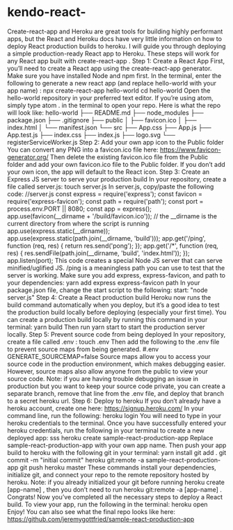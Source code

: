 # kendo-react-

Create-react-app and Heroku are great tools for building highly performant apps, but the React and Heroku docs have very little information on how to deploy React production builds to heroku. I will guide you through deploying a simple production-ready React app to Heroku. These steps will work for any React app built with create-react-app .
Step 1: Create a React App
First, you’ll need to create a React app using the create-react-app generator. Make sure you have installed Node and npm first.
In the terminal, enter the following to generate a new react app (and replace hello-world with your app name) :
npx create-react-app hello-world 
cd hello-world 
Open the hello-world repository in your preferred text editor. If you’re using atom, simply type atom . in the terminal to open your repo. Here is what the repo will look like:
hello-world
├── README.md
├── node_modules
├── package.json
├── .gitignore
├── public
│   ├── favicon.ico
│   ├── index.html
│   └── manifest.json
└── src
    ├── App.css
    ├── App.js
    ├── App.test.js
    ├── index.css
    ├── index.js
    ├── logo.svg
    └── registerServiceWorker.js
Step 2: Add your own app icon to the Public folder
You can convert any PNG into a favicon.ico file here: https://www.favicon-generator.org/
Then delete the existing favicon.ico file from the Public folder and add your own favicon.ico file to the Public folder. If you don’t add your own icon, the app will default to the React icon.
Step 3: Create an Express JS server to serve your production build
In your repository, create a file called server.js:
touch server.js
In server.js, copy/paste the following code:
//server.js
const express = require('express');
const favicon = require('express-favicon');
const path = require('path');
const port = process.env.PORT || 8080;
const app = express();
app.use(favicon(__dirname + '/build/favicon.ico'));
// the __dirname is the current directory from where the script is running
app.use(express.static(__dirname));
app.use(express.static(path.join(__dirname, 'build')));
app.get('/ping', function (req, res) {
 return res.send('pong');
});
app.get('/*', function (req, res) {
  res.sendFile(path.join(__dirname, 'build', 'index.html'));
});
app.listen(port);
This code creates a special Node JS server that can serve minified/uglified JS. /ping is a meaningless path you can use to test that the server is working.
Make sure you add express, express-favicon, and path to your dependencies:
yarn add express express-favicon path 
In your package.json file, change the start script to the following:
start: "node server.js"
Step 4: Create a React production build
Heroku now runs the build command automatically when you deploy, but it’s a good idea to test the production build locally before deploying (especially your first time).
You can create a production build locally by running this command in your terminal:
yarn build
Then run yarn start to start the production server locally.
Step 5: Prevent source code from being deployed
In your repository, create a file called .env :
touch .env
Then add the following to the .env file to prevent source maps from being generated.
#.env
GENERATE_SOURCEMAP=false
Source maps allow you to access your source code in the production environment, which makes debugging easier. However, source maps also allow anyone from the public to view your source code.
Note: if you are having trouble debugging an issue in production but you want to keep your source code private, you can create a separate branch, remove that line from the .env file, and deploy that branch to a secret heroku url.
Step 6: Deploy to heroku
If you don’t already have a heroku account, create one here: https://signup.heroku.com/
In your command line, run the following:
heroku login 
You will need to type in your heroku credentials to the terminal. Once you have successfully entered your heroku credentials, run the following in your terminal to create a new deployed app: sss
heroku create sample-react-production-app
Replace sample-react-production-app with your own app name.
Then push your app build to heroku with the following git in your terminal:
yarn install
git add . 
git commit -m "initial commit"
heroku git:remote -a sample-react-production-app
git push heroku master 
These commands install your dependencies, initialize git, and connect your repo to the remote repository hosted by heroku.
Note: if you already initialized your git before running heroku create [app-name] , then you don’t need to run heroku git:remote -a [app-name] .
Congrats! Now you’ve completed all the necessary steps to deploy a React build. To view your app, run the following in the terminal:
heroku open 
Enjoy! You can also see what the final repo looks like here: https://github.com/jeremygottfried/sample-react-production-app

